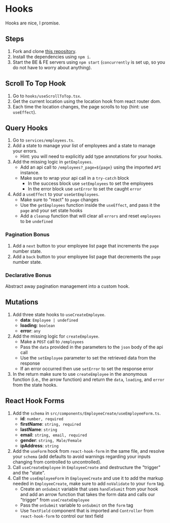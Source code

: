 # Hooks

Hooks are nice, I promise.

## Steps

1. Fork and clone [this repository](https://github.com/JoinCODED/TASK-Masterclass-M11-Hooks).
2. Install the dependencies using `npm i`.
3. Start the BE & FE servers using `npm start` (`concurrently` is set up, so you do not have to worry about anything).

## Scroll To Top Hook

1. Go to `hooks/useScrollToTop.tsx`.
2. Get the current location using the location hook from react router dom.
3. Each time the location changes, the page scrolls to top (hint: use `useEffect`).

## Query Hooks

1. Go to `services/employees.ts`.
2. Add a state to manage your list of employees and a state to manage your errors.
   - Hint: you will need to explicitly add type annotations for your hooks.
3. Add the missing logic in `getEmployees`.
   - Add an api call to `/employees?_page=${page}` using the imported `API` instance.
   - Make sure to wrap your api call in a `try-catch` block
     - In the success block use `setEmployees` to set the employees
     - In the error block use `setError` to set the caught `error`
4. Add a `useEffect` to your `useGetEmployees`.
   - Make sure to "react" to `page` changes
   - Use the `getEmployees` function inside the `useEffect`, and pass it the `page` and your set state hooks
   - Add a `cleanup` function that will clear all `errors` and reset `employees` to be `undefined`

### Pagination Bonus

1. Add a `next` button to your employee list page that increments the `page` number state.
2. Add a `back` button to your employee list page that decrements the `page` number state.

### Declarative Bonus

Abstract away pagination management into a custom hook.

## Mutations

1. Add three state hooks to `useCreateEmployee`.
   - **data**: `Employee | undefined`
   - **loading**: `boolean`
   - **error**: `any`
2. Add the missing logic for `createEmployee`.
   - Make a `POST` call to `/employees`
   - Pass the `data` provided in the parameters to the `json` body of the api call
   - Use the `setEmployee` parameter to set the retrieved data from the response
   - If an error occurred then use `setError` to set the response error
3. In the return make sure to use `createEmployee` in the anonymous function (i.e., the arrow function) and return the `data`, `loading`, and `error` from the state hooks.

## React Hook Forms

1. Add the `schema` in `src/components/EmployeeCreate/useEmployeeForm.ts`.
   - **id**: `number, required`
   - **firstName**: `string, required`
   - **lastName**: `string`
   - **email**: `string, email, required`
   - **gender**: `string, Male/Female`
   - **ipAddress**: `string`
2. Add the `useForm` hook from `react-hook-form` in the same file, and resolve your `schema` (add defaults to avoid warnings regarding your inputs changing from controlled to uncontrolled).
3. Call `useCreateEmployee` in `EmployeeCreate` and destructure the "trigger" and the "state".
4. Call the `useEmployeeForm` in `EmployeeCreate` and use it to add the markup needed in `EmployeeCreate`, make sure to add `noValidate` to your `form` tag.
   - Create an `onSubmit` variable that uses `handleSumit` from your hook and add an arrow function that takes the form data and calls our "trigger" from `useCreateEmployee`
   - Pass the `onSubmit` variable to `onSubmit` on the `form` tag
   - Use `TextField` component that is imported and `Controller` from `react-hook-form` to control our text field
